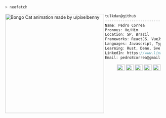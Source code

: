 ```zsh
> neofetch
```

<img align="left" src="https://i.redd.it/gk207sqqe7o11.gif" alt="Bongo Cat animation made by u/pixelbenny" width="320" /> 

```csharp
tulkdan@github
-----------------------------
Name: Pedro Correa
Pronous: He/Him
Location: SP, Brazil
Frameworks: ReactJS, VueJS, Express, Hapi
Languages: Javascript, Typescript, Node.js
Learning: Rust, Deno, Svelte
LinkedIn: https://www.linkedin.com/in/pedro-correa-2ba2b0135/
Email: pedro8correa@gmail.com
```

<p align="left">
  &nbsp; &nbsp; &nbsp; &nbsp; &nbsp;
  <img alt="#474342" src="https://via.placeholder.com/15/474342/000000?text=+" width="25" height="20" />
  <img alt="#fbedf6" src="https://via.placeholder.com/15/fbedf6/000000?text=+" width="25" height="20" />
  <img alt="#c9594d" src="https://via.placeholder.com/15/c9594d/000000?text=+" width="25" height="20" />
  <img alt="#f8b9b2" src="https://via.placeholder.com/15/f8b9b2/000000?text=+" width="25" height="20" />
  <img alt="#ae9c9d" src="https://via.placeholder.com/15/ae9c9d/000000?text=+" width="25" height="20" />
</p>

